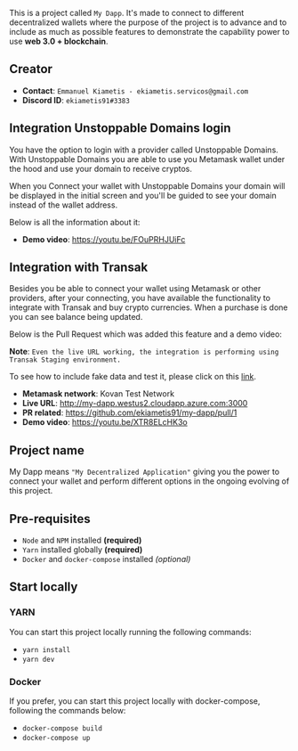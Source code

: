 This is a project called `My Dapp`. It's made to connect to different decentralized wallets where the purpose of the project is to advance and to include as much as possible features to demonstrate the capability power to use **web 3.0 + blockchain**.

## Creator

- **Contact**: `Emmanuel Kiametis - ekiametis.servicos@gmail.com`
- **Discord ID**: `ekiametis91#3383`

## Integration Unstoppable Domains login

You have the option to login with a provider called Unstoppable Domains. With Unstoppable Domains you are able to use you Metamask wallet under the hood and use your domain to receive cryptos.

When you Connect your wallet with Unstoppable Domains your domain will be displayed in the initial screen and you'll be guided to see your domain instead of the wallet address.

Below is all the information about it:

- **Demo video**: https://youtu.be/FOuPRHJUiFc

## Integration with Transak

Besides you be able to connect your wallet using Metamask or other providers, after your connecting, you have available the functionality to integrate with Transak and buy crypto currencies. When a purchase is done you can see balance being updated.

Below is the Pull Request which was added this feature and a demo video:

**Note**: `Even the live URL working, the integration is performing using Transak Staging environment.`

To see how to include fake data and test it, please click on this [link](https://transak.gitbook.io/transak-docs/quick-guides/testing-your-integration-and-customization-setup).

- **Metamask network**: Kovan Test Network
- **Live URL**: http://my-dapp.westus2.cloudapp.azure.com:3000
- **PR related**: https://github.com/ekiametis91/my-dapp/pull/1
- **Demo video**: https://youtu.be/XTR8ELcHK3o

## Project name

My Dapp means `"My Decentralized Application"` giving you the power to connect your wallet and perform different options in the ongoing evolving of this project.

## Pre-requisites

- `Node` and `NPM` installed **(required)**
- `Yarn` installed globally **(required)**
- `Docker` and `docker-compose` installed *(optional)*

## Start locally

### YARN

You can start this project locally running the following commands:

- `yarn install`
- `yarn dev`

### Docker

If you prefer, you can start this project locally with docker-compose, following the commands below:

- `docker-compose build`
- `docker-compose up`
